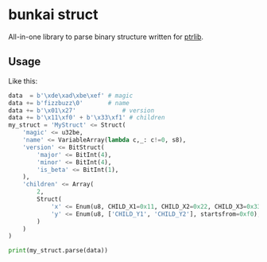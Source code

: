 # bunkai struct

All-in-one library to parse binary structure written for [ptrlib](https://github.com/ptr-yudai/bunkai_struct).

## Usage

Like this:

```python
data  = b'\xde\xad\xbe\xef' # magic
data += b'fizzbuzz\0'       # name
data += b'\x01\x27'             # version
data += b'\x11\xf0' + b'\x33\xf1' # children
my_struct = 'MyStruct' <= Struct(
    'magic' <= u32be,
    'name' <= VariableArray(lambda c,_: c!=0, s8),
    'version' <= BitStruct(
        'major' <= BitInt(4),
        'minor' <= BitInt(4),
        'is_beta' <= BitInt(1),
    ),
    'children' <= Array(
        2,
        Struct(
            'x' <= Enum(u8, CHILD_X1=0x11, CHILD_X2=0x22, CHILD_X3=0x33),
            'y' <= Enum(u8, ['CHILD_Y1', 'CHILD_Y2'], startsfrom=0xf0),
        )
    )
)

print(my_struct.parse(data))
```
